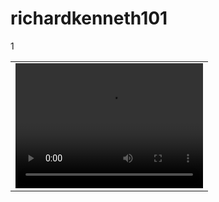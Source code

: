 # richardkenneth101
1

<table>
  <tr>
    <td>
      <video width="300" height="200" controls><source type="video/mp4" src="https://github.com/user-attachments/assets/c1cdedf1-fb06-43ac-8481-19294a37c95d"></src></video>
    </td>
  </tr>
</table>

